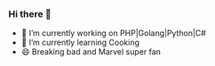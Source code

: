 ### Hi there 👋

- 🔭 I’m currently working on PHP|Golang|Python|C#
- 🌱 I’m currently learning Cooking
- 😄 Breaking bad and Marvel super fan

